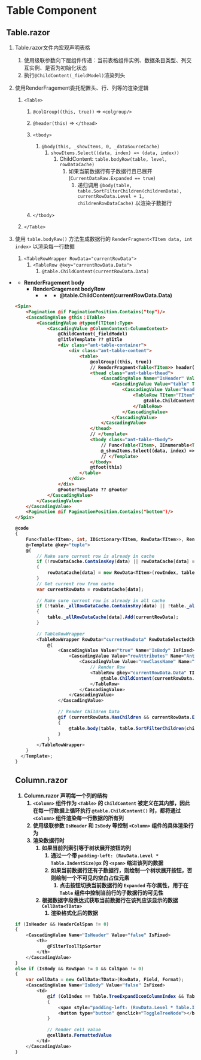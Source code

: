 # Table Component

## Table.razor

1. Table.razor文件内宏观声明表格
   1. 使用级联参数向下层组件传递：当前表格组件实例、数据条目类型、列交互实例、是否为初始化状态
   2. 执行`@ChildContent(_fieldModel)`渲染列头
2. 使用RenderFragement委托配置头、行、列等的渲染逻辑
   1. `<Table>`
      1. `@colGroup((this, true))` => `<colgroup/>`
      2. `@header(this)` => `</thead>` 
      3. `<tbody>`
         1. `@body(this, _showItems, 0, _dataSourceCache)`
            1. `showItems.Select((data, index) => (data, index))`
               1. ChildContent: `table.bodyRow(table, level, rowDataCache)`
                  1. 如果当前数据行有子数据行且已展开 (`CurrentDataRaw.Expanded == true`)
                     1. 递归调用 `@body(table, table.SortFilterChildren(childrenData), currentRowData.Level + 1, childrenRowDataCache)` 以渲染子数据行
         
      4. `</tbody>`

   2. `</Table>`

3. 使用 `table.bodyRaw()` 方法生成数据行的 `RenderFragment<TItem data, int index>` 以渲染每一行数据
   1. `<TableRowWrapper RowData="currentRowData">`
      1. `<TableRow @key="currentRowData.Data">`
         1. `@table.ChildContent(currentRowData.Data)`


- **<Table>**
  - RenderFragement **body**
    - RenderGragement **bodyRow**
      - **<TableRowWrapper>**
        - **<TableRow>**
          - **@table.ChildContent(currentRowData.Data)**


```html
<Spin>
    <Pagination @if PaginationPosition.Contains("top")/>
    <CascadingValue @this：ITable>
        <CascadingValue @typeof(TItem):Type>
            <CascadingValue @ColumnContext:ColumnContext>
                @ChildContent(_fieldModel)
                @TitleTemplate ?? @Title
                <div class="ant-table-container">
                    <div class="ant-table-content">
                        <table>
                            @colGroup((this, true))
                            // RenderFragment<Table<TItem>> header(this) = table => @<template>
                            <thead class="ant-table-thead">
                                <CascadingValue Name="IsHeader" Value="true" IsFixed>
                                    <CascadingValue Value="table" TValue="ITable" Name="AntDesign.TableRow.Table">
                                        <CascadingValue Value="headerRowAttributes" Name="AntDesign.TableRow.RowAttributes">
                                            <TableRow TItem="TItem">
                                                @table.ChildContent(_fieldModel)
                                            </TableRow>
                                        </CascadingValue>
                                    </CascadingValue>
                                </CascadingValue>
                            </thead>
                            // </template>
                            <tbody class="ant-table-tbody">
                                // Func<Table<TItem>, IEnumerable<TItem>, int, Dictionary<TItem, RowData<TItem>>, RenderFragment> body(this, _showItems, 0, _dataSourceCache) = (table, showItems, level, rowDataCache) => @<Template>
                                @_showItems.Select((data, index) => (data, index)).ForEach(tuple => table.bodyRow(table, level, rowDataCache).Invoke(data, index))
                                // </Template>
                            </tbody>
                            @tfoot(this)
                        </table>
                    </div>
                </div>
                @FooterTemplate ?? @Footer
            </CascadingValue>
        </CascadingValue>
    </CascadingValue>
    <Pagination @if PaginationPosition.Contains("bottom")/>
</Spin>
```

```csharp
@code
{
    Func<Table<TItem>, int, IDictionary<TItem, RowData<TItem>>, RenderFragment<(TItem data, int index)>> bodyRow = table, level, rowDataCache) => tuple =>
    @<Template @key="tuple">
    @{
        // Make sure current row is already in cache
        if (!rowDataCache.ContainsKey(data) || rowDataCache[data] == null)
        {
            rowDataCache[data] = new RowData<TItem>(rowIndex, table.PageIndex, data);
        }
        // Get current row from cache
        var currentRowData = rowDataCache[data];
  
        // Make sure current row is already in all cache
        if (!table._allRowDataCache.ContainsKey(data) || !table._allRowDataCache[data].Contains(currentRowData))
        {
            table._allRowDataCache[data].Add(currentRowData);
        }
  
        // TableRowWrapper
        <TableRowWrapper RowData="currentRowData" RowDataSelectedChanged="table.RowDataSelectedChanged">
            @{
                <CascadingValue Value="true" Name="IsBody" IsFixed>
                    <CascadingValue Value="rowAttributes" Name="AntDesign.TableRow.RowAttributes">
                        <CascadingValue Value="rowClassName" Name="AntDesign.TableRow.RowClassName">
                            // Render Row
                            <TableRow @key="currentRowData.Data" TItem="TItem">
                                @table.ChildContent(currentRowData.Data)
                            </TableRow>
                        </CascadingValue>
                    </CascadingValue>
                </CascadingValue>
 
                // Render Children Data
                @if (currentRowData.HasChildren && currentRowData.Expanded)
                {
                    @table.body(table, table.SortFilterChildren(childrenData), currentRowData.Level + 1, childrenRowDataCache);
                }
            }
        </TableRowWrapper>
    }
  </Template>;
}
```

## Column.razor

1. Column.razor 声明每一个列的结构
   1. `<Column>` 组件作为 `<Table>` 的 `ChildContent` 被定义在其内部，因此在每一行数据上循环执行 `@table.ChildContent()` 时，都将通过 `<Column>` 组件渲染每一行数据的所有列
   2. 使用级联参数 `IsHeader` 和 `IsBody` 等控制 `<Column>` 组件的具体渲染行为
   3. 渲染数据行时
      1. 如果当前列索引等于树状展开按钮的列
         1. 通过一个带 `padding-left: (RawData.Level * Table.IndentSize)px` 的 `<span>` 缩进该列的数据
         2. 如果当前数据行还有子数据行，则绘制一个树状展开按钮，否则绘制一个不可见的空白占位元素
            1. 点击按钮切换当前数据行的 `Expanded` 布尔属性，用于在 `Table` 组件中控制当前行的子数据行的可见性
      2. 根据数据字段表达式获取当前数据行在该列应该显示的数据 `CellData<TData>`
         1. 渲染格式化后的数据

```csharp
if (IsHeader && HeaderColSpan != 0)
{
    <CascadingValue Name="IsHeader" Value="false" IsFixed>
        <th>
        	@FilterToolTipSorter
        </th>
    </CascadingValue>
}
else if (IsBody && RowSpan != 0 && ColSpan != 0)
{
    var cellData = new CellData<TData>(RowData, Field, Format);
    <CascadingValue Name="IsBody" Value="false" IsFixed>
        <td>
            @if (ColIndex == Table.TreeExpandIconColumnIndex && Table.TreeMode)
            {
                <span style="padding-left: (RowData.Level * Table.IndentSize);"></span>
                <button type="button" @onclick="ToggleTreeNode"></button>
            }
 
            // Render cell value
    		@cellData.FormattedValue
        </td>
    </CascadingValue>
}
```

